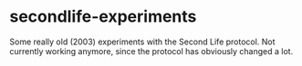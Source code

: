 secondlife-experiments
======================

Some really old (2003) experiments with the Second Life protocol. Not currently working anymore, since the protocol has obviously changed a lot.
